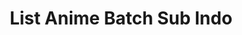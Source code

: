---
title: "List Anime Batch Sub Indo"
title2: "Sub Indo"
keywords:
- Anime Batch Sub Indo
- Batch Anime Sub Indo
- Download Anime Sub Indo Batch
- Download Batch Anime Sub Indo
- Batch Anime Indo
- Batch ID
- Animebatchs
- Anime Batchs Sub Indo
---